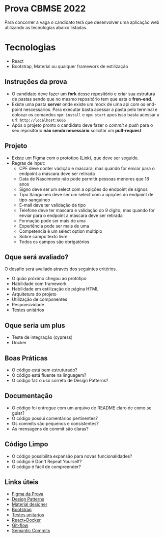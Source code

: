 # Prova CBMSE 2022

Para concorrer a vaga o candidato terá que desenvolver uma aplicação web utilizando as tecnologias abaixo listadas.


# Tecnologias
- React
- Bootstrap, Material ou qualquer framework de estilização


## Instruções da prova

- O candidato deve fazer um **fork** desse repositório e criar sua estrutura de pastas sendo que no mesmo repositório tem que esta o **fron-end**.
- Existe uma pasta **server** onde existe um mock de uma api com os end-point nescessarios. Para executar basta acessar a pasta pelo terminal e colocar os comandos `npm install` e `npm start` apos isso basta acessar a url: `http://localhost:6666`
- Após o projeto pronto o candidato deve fazer o *commit e push* para o seu repositório **não sendo necessário** solicitar um **pull-request**


## Projeto

- Existe um Figma com o prototipo [(Link)](https://www.figma.com/file/5TVAkg1MawaEpuMpUDEK3J/Prova-CBM-Front-end?node-id=0%3A1), que deve ser seguido.
- Regras de input:
  - CPF deve conter vádição e mascara, mas quando for enviar para o endpoint a máscara deve ser retirada
  - Data de Nascimento não pode permitir pessoas menores que 18 anos
  - Signo deve ser um select com a opições do endpoint de signos
  - Tipo Sanguíneo deve ser um select com a opições do endpoint de tipo-sanguineo
  - E-mail deve ter validação de tipo
  - Telefone deve ter mascara e validação do 9 digito, mas quando for enviar para o endpoint a máscara deve ser retirada
  - Formação pode ser mais de uma
  - Experiência pode ser mais de uma
  - Competencia é um select option multiplo
  - Sobre campo texto livre
  - Todos os campos são obrigatórios



## Oque será avaliado?
O desafio será avaliado através dos seguintes critérios.

- O quão próximo chegou ao protótipo
- Habilidade com framework
- Habilidade em estilização de página HTML
- Arquitetura do projeto
- Utilização de componentes
- Responsividade
- Testes unitários

## Oque seria um plus
- Teste de integração (cypress)
- Docker

## Boas Práticas

- O código está bem estruturado?
- O código está fluente na linguagem?
- O código faz o uso correto de Design Patterns?

## Documentação

- O código foi entregue com um arquivo de README claro de como se guiar?
- O código possui comentários pertinentes?
- Os commits são pequenos e consistentes?
- As mensagens de commit são claras?

## Código Limpo

- O código possibilita expansão para novas funcionalidades?
- O código é Don't Repeat Yourself?
- O código é fácil de compreender?

## Links úteis

- [Figma da Prova](https://www.figma.com/file/5TVAkg1MawaEpuMpUDEK3J/Prova-CBM-Front-end?node-id=0%3A1)
- [Design Patterns](https://www.uxpin.com/studio/blog/react-design-patterns/)
- [Material designer](https://mui.com/pt/)
- [Bootstrap](https://getbootstrap.com/)
- [Testes unitarios](https://testing-library.com/docs/react-testing-library/example-intro)
- [React+Docker](https://sharklabs.com.br/reactjs-docker-desenvolvendo-web-apps/)
- [Git-flow](https://medium.com/trainingcenter/utilizando-o-fluxo-git-flow-e63d5e0d5e04)
- [Semantic Commits](https://www.conventionalcommits.org/en/v1.0.0/)
